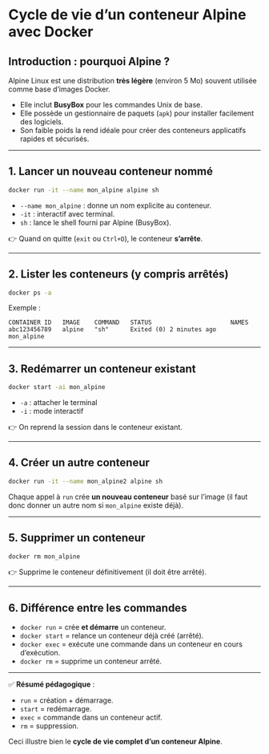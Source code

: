 
# Cycle de vie d’un conteneur Alpine avec Docker

## Introduction : pourquoi Alpine ?
Alpine Linux est une distribution **très légère** (environ 5 Mo) souvent utilisée comme base d’images Docker.  
- Elle inclut **BusyBox** pour les commandes Unix de base.  
- Elle possède un gestionnaire de paquets (`apk`) pour installer facilement des logiciels.  
- Son faible poids la rend idéale pour créer des conteneurs applicatifs rapides et sécurisés.

---

## 1. Lancer un nouveau conteneur nommé
```sh
docker run -it --name mon_alpine alpine sh
```
- `--name mon_alpine` : donne un nom explicite au conteneur.
- `-it` : interactif avec terminal.
- `sh` : lance le shell fourni par Alpine (BusyBox).

👉 Quand on quitte (`exit` ou `Ctrl+D`), le conteneur **s’arrête**.

---

## 2. Lister les conteneurs (y compris arrêtés)
```sh
docker ps -a
```
Exemple :
```
CONTAINER ID   IMAGE    COMMAND   STATUS                      NAMES
abc123456789   alpine   "sh"      Exited (0) 2 minutes ago    mon_alpine
```

---

## 3. Redémarrer un conteneur existant
```sh
docker start -ai mon_alpine
```
- `-a` : attacher le terminal
- `-i` : mode interactif

👉 On reprend la session dans le conteneur existant.

---

## 4. Créer un autre conteneur
```sh
docker run -it --name mon_alpine2 alpine sh
```
Chaque appel à `run` crée **un nouveau conteneur** basé sur l’image (il faut donc donner un autre nom si `mon_alpine` existe déjà).

---

## 5. Supprimer un conteneur
```sh
docker rm mon_alpine
```
👉 Supprime le conteneur définitivement (il doit être arrêté).

---

## 6. Différence entre les commandes
- `docker run` = crée **et démarre** un conteneur.
- `docker start` = relance un conteneur déjà créé (arrêté).
- `docker exec` = exécute une commande dans un conteneur en cours d’exécution.
- `docker rm` = supprime un conteneur arrêté.

---

✅ **Résumé pédagogique** :  
- `run` = création + démarrage.  
- `start` = redémarrage.  
- `exec` = commande dans un conteneur actif.  
- `rm` = suppression.  

Ceci illustre bien le **cycle de vie complet d’un conteneur Alpine**.

